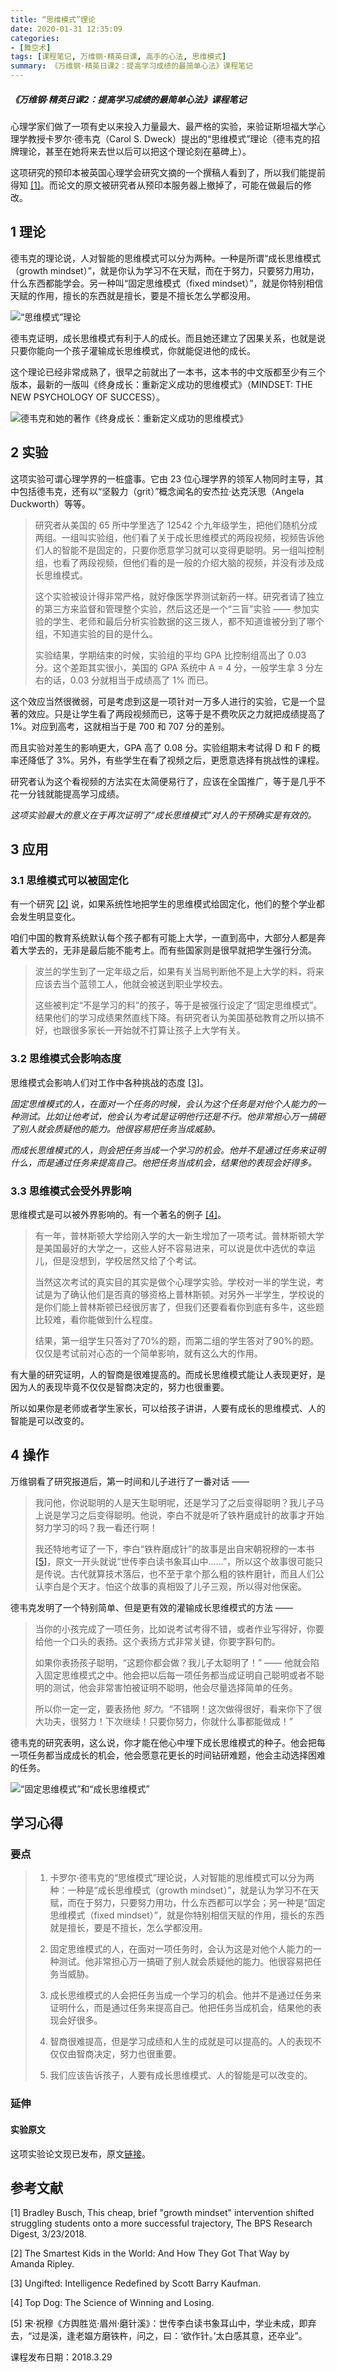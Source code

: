 ```yaml
---
title: “思维模式”理论
date: 2020-01-31 12:35:09
categories:
- [舞空术]
tags: [课程笔记, 万维钢·精英日课, 高手的心法, 思维模式]
summary: 《万维钢·精英日课2：提高学习成绩的最简单心法》课程笔记
---
```


##### 《万维钢·精英日课2：提高学习成绩的最简单心法》课程笔记

心理学家们做了一项有史以来投入力量最大、最严格的实验，来验证斯坦福大学心理学教授卡罗尔·德韦克（Carol S. Dweck）提出的“思维模式”理论（德韦克的招牌理论，甚至在她将来去世以后可以把这个理论刻在墓碑上）。

这项研究的预印本被英国心理学会研究文摘的一个撰稿人看到了，所以我们能提前得知 [[1]](#references)。而论文的原文被研究者从预印本服务器上撤掉了，可能在做最后的修改。


<div class="anchor" id="li-lun"></div>

## 1 理论

德韦克的理论说，人对智能的思维模式可以分为两种。一种是所谓“成长思维模式（growth mindset）”，就是你认为学习不在天赋，而在于努力，只要努力用功，什么东西都能学会。另一种叫“固定思维模式（fixed mindset）”，就是你特别相信天赋的作用，擅长的东西就是擅长，要是不擅长怎么学都没用。

![“思维模式”理论](http://static.sunyt.site/growth-mindset-and-fixed-mindset.jpg)

德韦克证明，成长思维模式有利于人的成长。而且她还建立了因果关系，也就是说只要你能向一个孩子灌输成长思维模式，你就能促进他的成长。

这个理论已经非常成熟了，很早之前就出了一本书，这本书的中文版都至少有三个版本，最新的一版叫《终身成长：重新定义成功的思维模式》（MINDSET: THE NEW PSYCHOLOGY OF SUCCESS）。

![德韦克和她的著作《终身成长：重新定义成功的思维模式》](http://static.sunyt.site/mindset-the-new-psychology-of-success.jpg)


<div class="anchor" id="shi-yan"></div>

## 2 实验

这项实验可谓心理学界的一桩盛事。它由 23 位心理学界的领军人物同时主导，其中包括德韦克，还有以“坚毅力（grit）”概念闻名的安杰拉·达克沃思（Angela Duckworth）等等。

> 研究者从美国的 65 所中学里选了 12542 个九年级学生，把他们随机分成两组。一组叫实验组，他们看了关于成长思维模式的两段视频，视频告诉他们人的智能不是固定的，只要你愿意学习就可以变得更聪明。另一组叫控制组，也看了两段视频，但他们看的是一般的介绍大脑的视频，并没有涉及成长思维模式。
>
> 这个实验被设计得非常严格，就好像医学界测试新药一样。研究者请了独立的第三方来监督和管理整个实验，然后这还是一个“三盲”实验 —— 参加实验的学生、老师和最后分析实验数据的这三拨人，都不知道谁被分到了哪个组，不知道实验的目的是什么。
>
> 实验结果，学期结束的时候，实验组的平均 GPA 比控制组高出了 0.03 分。这个差距其实很小，美国的 GPA 系统中 A = 4 分，一般学生拿 3 分左右的话，0.03 分就相当于成绩高了 1% 而已。

这个效应当然很微弱，可是考虑到这是一项针对一万多人进行的实验，它是一个显著的效应。只是让学生看了两段视频而已，这等于是不费吹灰之力就把成绩提高了 1%。对应到高考，这就相当于是 700 和 707 分的差别。

而且实验对差生的影响更大，GPA 高了 0.08 分。实验组期末考试得 D 和 F 的概率还降低了 3%。另外，有些学生在看了视频之后，更愿意选择有挑战性的课程。

研究者认为这个看视频的方法实在太简便易行了，应该在全国推广，等于是几乎不花一分钱就能提高学习成绩。

*这项实验最大的意义在于再次证明了“成长思维模式”对人的干预确实是有效的。*

## 3 应用

### 3.1 思维模式可以被固定化

有一个研究 [[2]](#references) 说，如果系统性地把学生的思维模式给固定化，他们的整个学业都会发生明显变化。

咱们中国的教育系统默认每个孩子都有可能上大学，一直到高中，大部分人都是奔着大学去的，无非是最后能不能考上。而有些国家则是很早就把学生强行分流。

> 波兰的学生到了一定年级之后，如果有关当局判断他不是上大学的料，将来应该去当个蓝领工人，他就会被送到职业学校去。
>
> 这些被判定“不是学习的料”的孩子，等于是被强行设定了“固定思维模式”。结果他们的学习成绩果然直线下降。有研究者认为美国基础教育之所以搞不好，也跟很多家长一开始就不打算让孩子上大学有关。


<div class="anchor" id="si-wei-mo-shi-hui-ying-xiang-tai-du"></div>

### 3.2 思维模式会影响态度

思维模式会影响人们对工作中各种挑战的态度 [[3]](#references)。

*固定思维模式的人，在面对一个任务的时候，会认为这个任务是对他个人能力的一种测试。比如让他考试，他会认为考试是证明他行还是不行。他非常担心万一搞砸了别人就会质疑他的能力。他很容易把任务当成威胁。*

*而成长思维模式的人，则会把任务当成一个学习的机会。他并不是通过任务来证明什么，而是通过任务来提高自己。他把任务当成机会，结果他的表现会好得多。*


<div class="anchor" id="si-wei-mo-shi-hui-shou-wai-jie-ying-xiang"></div>

### 3.3 思维模式会受外界影响

思维模式是可以被外界影响的。有一个著名的例子 [[4]](#references)。

> 有一年，普林斯顿大学给刚入学的大一新生增加了一项考试。普林斯顿大学是美国最好的大学之一，这些人好不容易进来，可以说是优中选优的幸运儿，但是没想到，学校居然又给了个考试。
>
> 当然这次考试的真实目的其实是做个心理学实验。学校对一半的学生说，考试是为了确认他们是否真的够资格上普林斯顿。对另外一半学生，学校说的是你们能上普林斯顿已经很厉害了，但我们还要看看你到底有多牛，这些题比较难，看你能做到什么程度。
>
> 结果，第一组学生只答对了70%的题，而第二组的学生答对了90%的题。仅仅是考试前对心态的一个简单影响，就有这么大的作用。

有大量的研究证明，人的智商是很难提高的。而成长思维模式能让人表现更好，是因为人的表现毕竟不仅仅是智商决定的，努力也很重要。

所以如果你是老师或者学生家长，可以给孩子讲讲，人要有成长的思维模式、人的智能是可以改变的。

## 4 操作

万维钢看了研究报道后，第一时间和儿子进行了一番对话 ——

> 我问他，你说聪明的人是天生聪明呢，还是学习了之后变得聪明？我儿子马上说是学习之后变得聪明。他说，李白不就是听了铁杵磨成针的故事才开始努力学习的吗？我一看还行啊！
>
>我还特地考证了一下，李白“铁杵磨成针”的故事是出自宋朝祝穆的一本书 [[5]](#references)，原文一开头就说“世传李白读书象耳山中……”，所以这个故事很可能只是传说。古代就算技术落后，也不至于拿个那么粗的铁杵磨针，而且人们公认李白是个天才。怕这个故事的真相毁了儿子三观，所以得对他保密。

德韦克发明了一个特别简单、但是更有效的灌输成长思维模式的方法 ——

> 当你的小孩完成了一项任务，比如说考试考得不错，或者作业写得好，你要给他一个口头的表扬。这个表扬方式非常关键，你要字斟句酌。
>
> 如果你表扬孩子聪明，“这题你都会做？我儿子太聪明了！” —— 他就会陷入固定思维模式之中。他会把以后每一项任务都当成证明自己聪明或者不聪明的测试，他会非常害怕被证明不聪明，他会尽量选择简单的任务。
>
> 所以你一定一定，要表扬他 *努力*。“不错啊！这次做得很好，看来你下了很大功夫，很努力！下次继续！只要你努力，你就什么事都能做成！”

德韦克的研究表明，这么说，你才能在他心中埋下成长思维模式的种子。他会把每一项任务都当成成长的机会，他会愿意花更长的时间钻研难题，他会主动选择困难的任务。

![“固定思维模式”和“成长思维模式”](http://static.sunyt.site/growth-mindset-and-fixed-mindset_2.jpg)

## 学习心得

### 要点

> 1. 卡罗尔·德韦克的“思维模式”理论说，人对智能的思维模式可以分为两种：一种是“成长思维模式（growth mindset）”，就是认为学习不在天赋，而在于努力，只要努力用功，什么东西都可以学会；另一种是“固定思维模式（fixed mindset）”，就是你特别相信天赋的作用，擅长的东西就是擅长，要是不擅长，怎么学都没用。
>
> 2. 固定思维模式的人，在面对一项任务时，会认为这是对他个人能力的一种测试。他非常担心万一搞砸了别人就会质疑他的能力。他很容易把任务当威胁。
>
> 3. 成长思维模式的人会把任务当成一个学习的机会。他并不是通过任务来证明什么，而是通过任务来提高自己。他把任务当成机会，结果他的表现会好很多。
>
> 4. 智商很难提高，但是学习成绩和人生的成就是可以提高的。人的表现不仅仅由智商决定，努力也很重要。
>
> 5. 我们应该告诉孩子，人要有成长思维模式、人的智能是可以改变的。

### 延伸

#### 实验原文

这项实验论文现已发布，原文[链接](https://digest.bps.org.uk/2018/03/23/this-cheap-brief-growth-mindset-intervention-shifted-struggling-students-onto-a-more-successful-trajectory/)。


<div class="anchor" id="references"></div>

## 参考文献

[1] Bradley Busch, This cheap, brief "growth mindset" intervention shifted struggling students onto a more successful trajectory, The BPS Research Digest, 3/23/2018. 

[2] The Smartest Kids in the World: And How They Got That Way by Amanda Ripley. 

[3] Ungifted: Intelligence Redefined by Scott Barry Kaufman.

[4] Top Dog: The Science of Winning and Losing.

[5] 宋·祝穆《方舆胜览·眉州·磨针溪》：世传李白读书象耳山中，学业未成，即弃去，“过是溪，逢老媪方磨铁杵，问之，曰：‘欲作针。’太白感其意，还卒业”。


课程发布日期：2018.3.29
